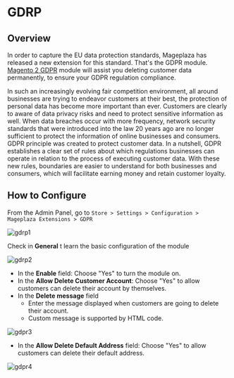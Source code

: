 # GDRP

## Overview 
In order to capture the EU data protection standards, Mageplaza has released a new extension for this standard. That's the GDPR module. [Magento 2 GDPR](https://github.com/mageplaza/magento-2-gdpr) module will assist you deleting customer data permanently, to ensure your GDPR regulation compliance.

In such an increasingly evolving fair competition environment, all around businesses are trying to endeavor customers at their best, the protection of personal data has become more important than ever. Customers are clearly to aware of data privacy risks and need to protect sensitive information as well. When data breaches occur with more frequency, network security standards that were introduced into the law 20 years ago are no longer sufficient to protect the information of online businesses and consumers. GDPR principle was created to protect customer data. In a nutshell, GDPR establishes a clear set of rules about which regulations businesses can operate in relation to the process of executing customer data. With these new rules, boundaries are easier to understand for both businesses and consumers, which will facilitate earning money and retain customer loyalty.

## How to Configure
From the Admin Panel, go to ``Store > Settings > Configuration > Mageplaza Extensions > GDPR``

![gdrp1](https://i.imgur.com/YGJmKZh.png)

Check in **General** t learn the basic configuration of the module

![gdrp2](https://i.imgur.com/4cB3TrU.png)

* In the **Enable** field: Choose "Yes" to turn the module on.
* In the **Allow Delete Customer Account**: Choose "Yes" to allow customers can delete their account by themselves.
* In the **Delete message** field
  * Enter the message displayed when customers are going to delete their account.
  * Custom message is supported by HTML code.

![gdpr3](https://i.imgur.com/SuWVlKw.png)

* In the **Allow Delete Default Address** field: Choose "Yes" to allow customers can delete their default address.

![gdpr4](https://i.imgur.com/CccsEGQ.png)



